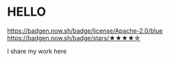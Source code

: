 # HELLO

https://badgen.now.sh/badge/license/Apache-2.0/blue
https://badgen.now.sh/badge/stars/★★★★☆

I share my work here